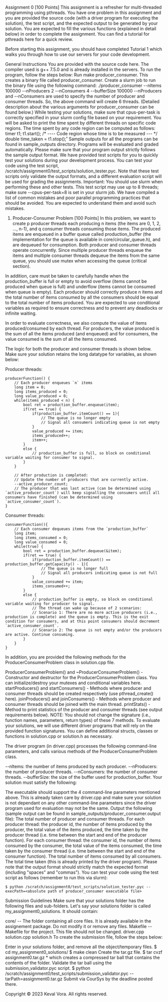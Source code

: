 Assignment 0 [100 Points]
This assignment is a refresher for multi-threaded programming using pthreads. You have one problem in this assignment and you are provided the source code (with a driver program for executing the solution), the test script, and the expected output to be generated by your solution. You are expected to fill the various functions (explained in detail below) in order to complete the assignment. You can find a tutorial for pthreads here for a quick review.

Before starting this assignment, you should have completed Tutorial 1 which walks you through how to use our servers for your code development.

General Instructions
You are provided with the source code here. The compiler used is g++ 7.5.0 and is already installed in the servers. To run the program, follow the steps below:
Run make producer_consumer. This creates a binary file called producer_consumer.
Create a slurm job to run the binary file using the following command: ./producer_consumer --nItems 100000 --nProducers 2 --nConsumers 4 --bufferSize 100000
--nProducers and --nConsumers are used to specify the number of producer and consumer threads. So, the above command will create 6 threads. (Detailed description about the various arguments for producer_consumer can be found below.)
While testing your solutions, make sure that cpus-per-task is correctly specified in your slurm config file based on your requirement.
You will be asked to print the time spent by different threads on specific code regions. The time spent by any code region can be computed as follows:
timer t1;
t1.start();
/* ---- Code region whose time is to be measured --- */
double time_taken = t1.stop();˚
Sample outputs for all the programs can be found in sample_outputs directory. Programs will be evaluated and graded automatically. Please make sure that your program output strictly follows the sample output format.
We have provided test scripts for you to quickly test your solutions during your development process. You can test your code using the test script, /scratch/assignment0/test_scripts/solution_tester.pyc. Note that these test scripts only validate the output formats, and a different evaluation script will be used for grading the assignments. Important: You should use slurm when performing these and other tests. This test script may use up to 8 threads; make sure --cpus-per-task=8 is set in your slurm job.
We have compiled a list of common mistakes and poor parallel programming practices that should be avoided. You are expected to understand them and avoid such mistakes.
1. Producer-Consumer Problem [100 Points]
In this problem, we want to create p producer threads each producing n items (the items are 0, 1, 2, ..., n-1), and q consumer threads consuming those items. The produced items are enqueued in a buffer queue called production_buffer (the implementation for the queue is available in core/circular_queue.h), and are dequeued for consumption. Both producer and consumer threads operate concurrently. Since multiple producer threads enqueue the items and multiple consumer threads dequeue the items from the same queue, you should use mutex when accessing the queue (critical section).

In addition, care must be taken to carefully handle when the production_buffer is full or empty to avoid overflow (items cannot be produced when queue is full) and underflow (items cannot be consumed when queue is empty). Each producer should correctly produce n items and the total number of items consumed by all the consumers should be equal to the total number of items produced. You are expected to use conditional variables as required to ensure correctness and to prevent any deadlocks or infinite waiting.

In order to evaluate correctness, we also compute the value of items produced/consumed by each thread. For producers, the value produced is the sum of all the items produced (and enqueued) and for consumers, the value consumed is the sum of all the items consumed.

The logic for both the producer and consumer threads is shown below. Make sure your solution retains the long datatype for variables, as shown below:

Producer threads:

    producerFunction() {
        // Each producer enqueues `n` items
        long item = 0;
        long items_produced = 0;
        long value_produced = 0;  
        while(items_produced < n) {
            bool ret = production_buffer.enqueue(item);
            if(ret == true) {
                if(production_buffer.itemCount() == 1){
                    // The queue is no longer empty
                    // Signal all consumers indicating queue is not empty
                }
                value_produced += item;
                items_produced++;
                item++;
            }
            else {
                // production_buffer is full, so block on conditional variable waiting for consumer to signal.
            }
        }

        // After production is completed:
        // Update the number of producers that are currently active.
        --active_producer_count;
        // The producer that was last active (can be determined using `active_producer_count`) will keep signalling the consumers until all consumers have finished (can be determined using `active_consumer_count`).
    }
Consumer threads:

    consumerFunction(){
        // Each consumer dequeues items from the `production_buffer` 
        long item;
        long items_consumed = 0;
        long value_consumed = 0;  
        while(true) {
            bool ret = production_buffer.dequeue(&item);
            if(ret == true) {
                if(production_buffer.itemCount() == production_buffer.getCapacity() - 1){
                    // The queue is no longer full
                    // Signal all producers indicating queue is not full
                }
                value_consumed += item;
                items_consumed++;
            }
            else {
                // production_buffer is empty, so block on conditional variable waiting for producer to signal.
                // The thread can wake up because of 2 scenarios:
                // Scenario 1: There are no more active producers (i.e., production is complete) and the queue is empty. This is the exit condition for consumers, and at this point consumers should decrement `active_consumer_count`. 
                // Scenario 2: The queue is not empty and/or the producers are active. Continue consuming.
            }
        }
    }
In addition, you are provided the following methods for the ProducerConsumerProblem class in solution.cpp file.

ProducerConsumerProblem() and ~ProducerConsumerProblem() - Constructor and destructor for the ProducerConsumerProblem class. You can initialize/destroy your mutexes and conditional variables here.
startProducers() and startConsumers() - Methods where producer and consumer threads should be created respectively (use pthread_create() here).
joinProducers() and joinConsumers() - Methods where producer and consumer threads should be joined with the main thread.
printStats() - Method to print statistics of the producer and consumer threads (see output requirements below).
NOTE: You should not change the signature (i.e., function names, parameters, return types) of these 7 methods. To evaluate your solutions, we will use different driver programs that will rely on the provided function signatures. You can define additional structs, classes or functions in solution.cpp or solution.h as necessary.

The driver program (in driver.cpp) processes the following command-line parameters, and calls various methods of the ProducerConsumerProblem class.

--nItems: the number of items produced by each producer.
--nProducers: the number of producer threads.
--nConsumers: the number of consumer threads.
--bufferSize: the size of the buffer used for production_buffer.
Your solution must satisfy the following:

The executable should support the 4 command-line parameters mentioned above. This is already taken care by driver.cpp and make sure your solution is not dependant on any other command-line parameters since the driver program used for evaluation may not be the same.
Output the following (sample output can be found in sample_outputs/producer_consumer.output file):
The total number of producer and consumer threads.
For each producer thread: the producer id, the number of items produced by the producer, the total value of the items produced, the time taken by the producer thread (i.e. time between the start and end of the producer function).
For each consumer thread: the consumer id, the number of items consumed by the consumer, the total value of the items consumed, the time taken by the consumer thread (i.e. time between the start and end of the consumer function).
The total number of items consumed by all consumers.
The total time taken (this is already printed by the driver program).
Please note that the output format should strictly match the expected format (including "spaces" and "commas"). You can test your code using the test script as follows (remember to run this via slurm):

    $ python /scratch/assignment0/test_scripts/solution_tester.pyc --execPath=<absolute path of producer_consumer executable file>
Submission Guidelines
Make sure that your solutions folder has the following files and sub-folders. Let's say your solutions folder is called my_assignment0_solutions. It should contain:

core/ -- The folder containing all core files. It is already available in the assignement package. Do not modify it or remove any files.
Makefile -- Makefile for the project. This file should not be changed.
driver.cpp
solution.cpp
solution.h
To create the submission file, follow the steps below:

Enter in your solutions folder, and remove all the object/temporary files.
$ cd my_assignment0_solutions/
$ make clean
Create the tar.gz file.
$ tar cvzf assignment0.tar.gz *
which creates a compressed tar ball that contains the contents of the folder.
Validate the tar ball using the submission_validator.pyc script.
$ python /scratch/assignment0/test_scripts/submission_validator.pyc --tarPath=assignment0.tar.gz
Submit via CourSys by the deadline posted there.

Copyright © 2023 Keval Vora. All rights reserved.
